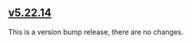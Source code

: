 ## [v5.22.14](https://github.com/honestbleeps/Reddit-Enhancement-Suite/releases/v5.22.14)

This is a version bump release, there are no changes.